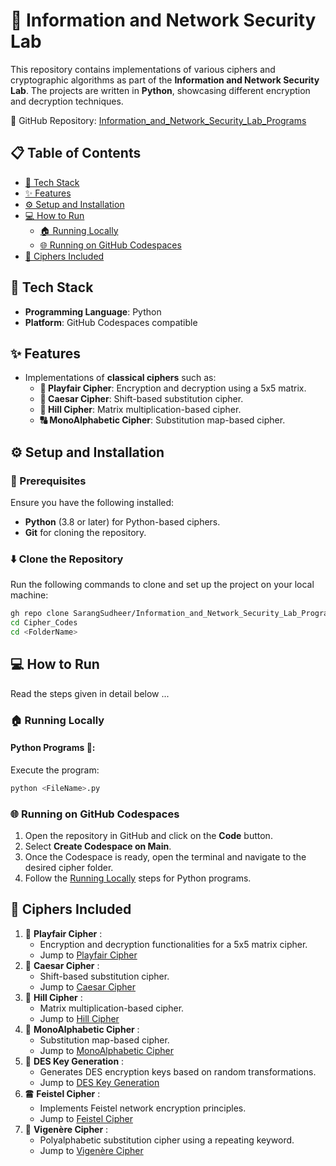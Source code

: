 # 🔐 Information and Network Security Lab 

This repository contains implementations of various ciphers and cryptographic algorithms as part of the **Information and Network Security Lab**. The projects are written in **Python**, showcasing different encryption and decryption techniques. 

🔗 GitHub Repository: [Information_and_Network_Security_Lab_Programs](https://github.com/SarangSudheer/Information_and_Network_Security_Lab_Programs)

## 📋 Table of Contents
- [🔧 Tech Stack](#-tech-stack)
- [✨ Features](#-features)
- [⚙️ Setup and Installation](#-setup-and-installation)
- [💻 How to Run](#-how-to-run)
  - [🏠 Running Locally](#-running-locally)
  - [🌐 Running on GitHub Codespaces](#-running-on-github-codespaces)
- [🔑 Ciphers Included](#-ciphers-included)

## 🔧 Tech Stack
- **Programming Language**: Python
- **Platform**: GitHub Codespaces compatible

## ✨ Features
- Implementations of **classical ciphers** such as:
  - **🔐 Playfair Cipher**: Encryption and decryption using a 5x5 matrix.
  - **🔄 Caesar Cipher**: Shift-based substitution cipher.
  - **🔢 Hill Cipher**: Matrix multiplication-based cipher.
  - **🔠 MonoAlphabetic Cipher**: Substitution map-based cipher.
<!--- Detailed comments in the code for better understanding and ease of learning.
- Code examples to demonstrate encryption and decryption workflows.-->

## ⚙️ Setup and Installation

### 📜 Prerequisites
Ensure you have the following installed:
- **Python** (3.8 or later) for Python-based ciphers.
- **Git** for cloning the repository.

### ⬇️ Clone the Repository
Run the following commands to clone and set up the project on your local machine:
```bash
gh repo clone SarangSudheer/Information_and_Network_Security_Lab_Programs
cd Cipher_Codes
cd <FolderName>
```

## 💻 How to Run
Read the steps given in detail below ...

### 🏠 Running Locally
#### Python Programs 🐍:
  Execute the program:
   ```bash
   python <FileName>.py
   ```

### 🌐 Running on GitHub Codespaces
1. Open the repository in GitHub and click on the **Code** button.
2. Select **Create Codespace on Main**.
3. Once the Codespace is ready, open the terminal and navigate to the desired cipher folder.
4. Follow the [Running Locally](#running-locally) steps for Python programs.

## 🔑 Ciphers Included
1. 🔐 **Playfair Cipher** :
   - Encryption and decryption functionalities for a 5x5 matrix cipher.
   - Jump to [Playfair Cipher](./Cipher_Codes/Play%20Fair%20Cipher/play_fair_cipher.py)
2. 🔄 **Caesar Cipher** :
   - Shift-based substitution cipher.
   - Jump to [Caesar Cipher](./Cipher_Codes/Ceasar%20Cipher/ceasar_cipher.py)
3. 🔢 **Hill Cipher** :
   - Matrix multiplication-based cipher.
   - Jump to [Hill Cipher](./Cipher_Codes/Hill%20Cipher/hill_cipher.py)
4. 🐠 **MonoAlphabetic Cipher** :
   - Substitution map-based cipher.
   - Jump to [MonoAlphabetic Cipher](./Cipher_Codes/Mono-Alphabetic%20Cipher/mono-alphabetic_cipher.py)
5. 🔑 **DES Key Generation** :
   - Generates DES encryption keys based on random transformations.
   - Jump to [DES Key Generation](./Cipher_Codes/DES%20Key%20Generation/DES_keygen.py)
6. 🖀 **Feistel Cipher** :
   - Implements Feistel network encryption principles.
   - Jump to [Feistel Cipher](./Cipher_Codes/Feistel%20Cipher/feistal_cipher.py)
7. 🐠 **Vigenère Cipher** :
   - Polyalphabetic substitution cipher using a repeating keyword.
   - Jump to [Vigenère Cipher](./Cipher_Codes/Vigenere%20Cipher/vigenere_cipher.py)



